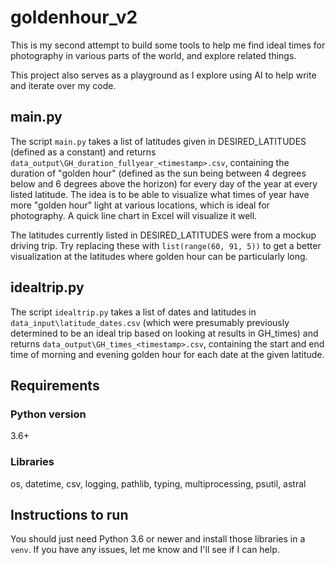# goldenhour_v2

This is my second attempt to build some tools to help me find ideal times for photography in various parts of the world, and explore related things.

This project also serves as a playground as I explore using AI to help write and iterate over my code.

## main.py

The script `main.py` takes a list of latitudes given in DESIRED_LATITUDES (defined as a constant) and returns `data_output\GH_duration_fullyear_<timestamp>.csv`, containing the duration of "golden hour" (defined as the sun being between 4 degrees below and 6 degrees above the horizon) for every day of the year at every listed latitude. The idea is to be able to visualize what times of year have more "golden hour" light at various locations, which is ideal for photography. A quick line chart in Excel will visualize it well.

The latitudes currently listed in DESIRED_LATITUDES were from a mockup driving trip. Try replacing these with `list(range(60, 91, 5))` to get a better visualization at the latitudes where golden hour can be particularly long.

## idealtrip.py

The script `idealtrip.py` takes a list of dates and latitudes in `data_input\latitude_dates.csv` (which were presumably previously determined to be an ideal trip based on looking at results in GH_times) and returns `data_output\GH_times_<timestamp>.csv`, containing the start and end time of morning and evening golden hour for each date at the given latitude.

## Requirements

### Python version

3.6+

### Libraries

os, datetime, csv, logging, pathlib, typing, multiprocessing, psutil, astral

## Instructions to run

You should just need Python 3.6 or newer and install those libraries in a `venv`. If you have any issues, let me know and I'll see if I can help.